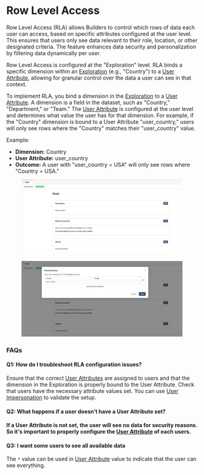 # Row Level Access

Row Level Access (RLA) allows Builders to control which rows of data each user can access, based on specific attributes configured at the user level. This ensures that users only see data relevant to their role, location, or other designated criteria. The feature enhances data security and personalization by filtering data dynamically per user.

Row Level Access is configured at the "Exploration" level. RLA binds a specific dimension within an [Exploration](./) (e.g., "Country") to a [User Attribute](../../user-management/user-attributes.md), allowing for granular control over the data a user can see in that context.

To implement RLA, you bind a dimension in the [Exploration](./) to a [User Attribute](../../user-management/user-attributes.md). A dimension is a field in the dataset, such as "Country," "Department," or "Team." The [User Attribute](../../user-management/user-attributes.md) is configured at the user level and determines what value the user has for that dimension. For example, if the "Country" dimension is bound to a User Attribute "user\_country," users will only see rows where the "Country" matches their "user\_country" value.

Example:

* **Dimension:** Country
* **User Attribute:** user\_country
* **Outcome:** A user with "user\_country = USA" will only see rows where "Country = USA."

<figure><img src="../../.gitbook/assets/image (2).png" alt=""><figcaption></figcaption></figure>

<figure><img src="../../.gitbook/assets/image (3).png" alt=""><figcaption></figcaption></figure>

### **FAQs**

#### **Q1: How do I troubleshoot RLA configuration issues?**

Ensure that the correct [User Attributes](../../user-management/user-attributes.md) are assigned to users and that the dimension in the Exploration is properly bound to the User Attribute. Check that users have the necessary attribute values set. You can use [User Impersonation](../../team/impersonate.md) to validate the setup.

#### **Q2: What happens if a user doesn’t have a User Attribute set?**

#### If a User Attribute is not set, the user will see no data for security reasons. So it's important to properly configure the [User Attribute](../../user-management/user-attributes.md) of each users.

#### **Q3: I want some users to see all available data**

The `*` value can be used in [User Attribute](../../user-management/user-attributes.md) value to indicate that the user can see everything.
